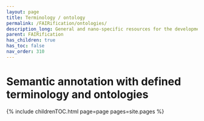 ```yaml
---
layout: page
title: Terminology / ontology
permalink: /FAIRification/ontologies/
description_long: General and nano-specific resources for the development and usage of harmonised terminology and ontologies.
parent: FAIRification
has_children: true
has_toc: false
nav_order: 310
---
```


# Semantic annotation with defined terminology and ontologies
{% include childrenTOC.html page=page pages=site.pages %}